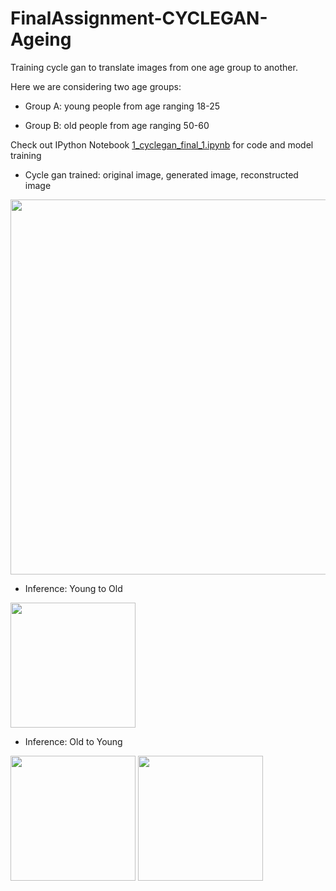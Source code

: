# FinalAssignment-CYCLEGAN-Ageing
Training cycle gan to translate images from one age group to another.

Here we are considering two age groups:

- Group A: young people from age ranging 18-25

- Group B: old people from age ranging 50-60

Check out IPython Notebook [1_cyclegan_final_1.ipynb](https://github.com/Vishwa22/CYCLEGAN-Ageing/blob/master/1_cyclegan_final_1.ipynb) for code and model training

- Cycle gan trained: original image, generated image, reconstructed image
<image src='https://github.com/Vishwa22/CYCLEGAN-Ageing/blob/master/cyclegantraining.PNG?raw=true' width='600'>
  
- Inference: Young to Old
<image src='https://github.com/Vishwa22/CYCLEGAN-Ageing/blob/master/young2old_examples.PNG?raw=true' width='200'>
  
- Inference: Old to Young
<image src='https://github.com/Vishwa22/CYCLEGAN-Ageing/blob/master/old2young_examples.PNG?raw=true' width='200'>
  
<image src='https://github.com/Vishwa22/CYCLEGAN-Ageing/blob/master/old2young_example2.PNG?raw=true' width='200'>
